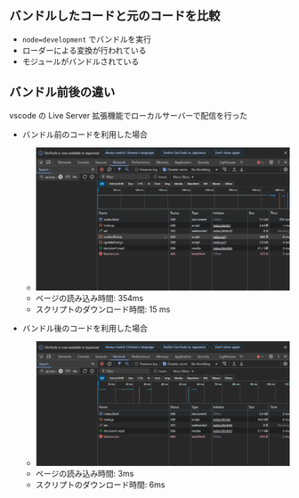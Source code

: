 ## バンドルしたコードと元のコードを比較

- `node=development` でバンドルを実行
- ローダーによる変換が行われている
- モジュールがバンドルされている

## バンドル前後の違い

vscode の Live Server 拡張機能でローカルサーバーで配信を行った

- バンドル前のコードを利用した場合

  - ![alt text](image-2.png)
  - ページの読み込み時間: 354ms
  - スクリプトのダウンロード時間: 15 ms

- バンドル後のコードを利用した場合
  - ![alt text](image-3.png)
  - ページの読み込み時間: 3ms
  - スクリプトのダウンロード時間: 6ms
